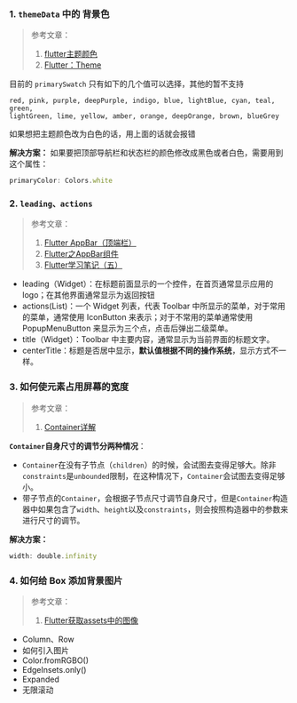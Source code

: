 ### 1. `themeData` 中的 背景色
> 参考文章： 
> 1. [flutter主题颜色](https://www.jianshu.com/p/d7f485a8c216)
> 2. [Flutter：Theme](https://www.jianshu.com/p/059c5794b29c)

目前的 `primarySwatch`  只有如下的几个值可以选择，其他的暂不支持
```
red, pink, purple, deepPurple, indigo, blue, lightBlue, cyan, teal, green, 
lightGreen, lime, yellow, amber, orange, deepOrange, brown, blueGrey
```
如果想把主题颜色改为白色的话，用上面的话就会报错

**解决方案：**
如果要把顶部导航栏和状态栏的颜色修改成黑色或者白色，需要用到这个属性：
```js
primaryColor: Colors.white
```
### 2. `leading、actions`
> 参考文章： 
> 1. [Flutter AppBar（顶端栏）](https://www.jianshu.com/p/77f8b7ee8460)
> 2. [Flutter之AppBar组件](https://www.jianshu.com/p/2a84f7fc3be7)
> 3. [Flutter学习笔记（五）](https://www.jianshu.com/p/15223325850d)

- leading（Widget）：在标题前面显示的一个控件，在首页通常显示应用的 logo；在其他界面通常显示为返回按钮
- actions(List)：一个 Widget 列表，代表 Toolbar 中所显示的菜单，对于常用的菜单，通常使用 IconButton 来表示；对于不常用的菜单通常使用 PopupMenuButton 来显示为三个点，点击后弹出二级菜单。
- title（Widget）：Toolbar 中主要内容，通常显示为当前界面的标题文字。
- centerTitle：标题是否居中显示，**默认值根据不同的操作系统**，显示方式不一样。

### 3. 如何使元素占用屏幕的宽度
> 参考文章：
> 1. [Container详解](https://www.jianshu.com/p/366b2446eaab)

**`Container`自身尺寸的调节分两种情况**：

- `Container`在没有子节点（`children`）的时候，会试图去变得足够大。除非`constraints`是`unbounded`限制，在这种情况下，`Container`会试图去变得足够小。
- 带子节点的`Container`，会根据子节点尺寸调节自身尺寸，但是`Container`构造器中如果包含了`width`、`height`以及`constraints`，则会按照构造器中的参数来进行尺寸的调节。

**解决方案：**
```js
width: double.infinity
```

### 4. 如何给 Box 添加背景图片
> 参考文章：
> 1. [Flutter获取assets中的图像](https://www.jianshu.com/p/d98753eaad57)


- Column、Row
- 如何引入图片
- Color.fromRGBO()
- EdgeInsets.only()
- Expanded
- 无限滚动